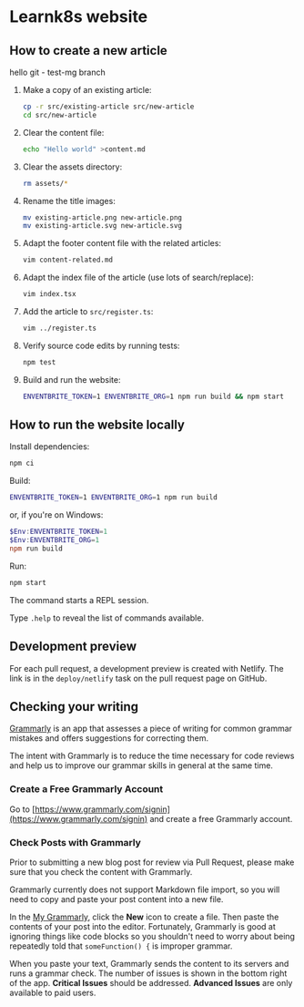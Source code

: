 # Learnk8s website

## How to create a new article

hello git - test-mg branch

1. Make a copy of an existing article:
    ```bash
    cp -r src/existing-article src/new-article
    cd src/new-article
    ```

1. Clear the content file:
    ```bash
    echo "Hello world" >content.md
    ```

1. Clear the assets directory:
    ```bash
    rm assets/*
    ```

1. Rename the title images:
    ```bash
    mv existing-article.png new-article.png
    mv existing-article.svg new-article.svg
    ```

1. Adapt the footer content file with the related articles:
    ```bash
    vim content-related.md
    ```

1. Adapt the index file of the article (use lots of search/replace):
    ```bash
    vim index.tsx
    ```

1. Add the article to `src/register.ts`:
    ```bash
    vim ../register.ts
    ```

1. Verify source code edits by running tests:
    ```bash
    npm test
    ```

1. Build and run the website:
    ```bash
    ENVENTBRITE_TOKEN=1 ENVENTBRITE_ORG=1 npm run build && npm start
    ```

## How to run the website locally

Install dependencies:

```bash
npm ci
```

Build:

```bash
ENVENTBRITE_TOKEN=1 ENVENTBRITE_ORG=1 npm run build
```

or, if you're on Windows:

```powershell
$Env:ENVENTBRITE_TOKEN=1
$Env:ENVENTBRITE_ORG=1
npm run build
```

Run:

```bash
npm start
```

The command starts a REPL session.

Type `.help` to reveal the list of commands available.

## Development preview

For each pull request, a development preview is created with Netlify. The link is in the `deploy/netlify` task on the pull request page on GitHub.

## Checking your writing

[Grammarly](https://www.grammarly.com/) is an app that assesses a piece of writing for common grammar mistakes and offers suggestions for correcting them.

The intent with Grammarly is to reduce the time necessary for code reviews and help us to improve our grammar skills in general at the same time.

### Create a Free Grammarly Account

Go to [https://www.grammarly.com/signin](https://www.grammarly.com/signin) and create a free Grammarly account.

### Check Posts with Grammarly

Prior to submitting a new blog post for review via Pull Request, please make sure that you check the content with Grammarly.

Grammarly currently does not support Markdown file import, so you will need to copy and paste your post content into a new file.

In the [My Grammarly](https://app.grammarly.com/), click the **New** icon to create a file. Then paste the contents of your post into the editor. Fortunately, Grammarly is good at ignoring things like code blocks so you shouldn't need to worry about being repeatedly told that `someFunction() {` is improper grammar.

When you paste your text, Grammarly sends the content to its servers and runs a grammar check. The number of issues is shown in the bottom right of the app. **Critical Issues** should be addressed. **Advanced Issues** are only available to paid users.
